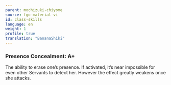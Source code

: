```yaml
---
parent: mochizuki-chiyome
source: fgo-material-vi
id: class-skills
language: en
weight: 1
profile: true
translation: "BananaShiki"
---
```


### Presence Concealment: A+

The ability to erase one’s presence. If activated, it’s near impossible for even other Servants to detect her. However the effect greatly weakens once she attacks.
